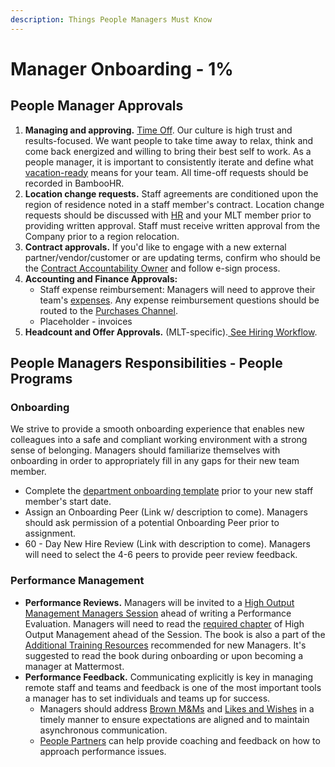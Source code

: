 ```yaml
---
description: Things People Managers Must Know
---
```


# Manager Onboarding - 1%

## People Manager Approvals

1. **Managing and approving.** [Time Off](https://handbook.mattermost.com/operations/people/working-at-mattermost/paid-time-off#communicating-time-off). Our culture is high trust and results-focused. We want people to take time away to relax, think and come back energized and willing to bring their best self to work. As a people manager, it is important to consistently iterate and define what [vacation-ready](https://handbook.mattermost.com/operations/people/working-at-mattermost#5-be-the-change-you-want-to-see) means for your team. All time-off requests should be recorded in BambooHR. 
2. **Location change requests.** Staff agreements are conditioned upon the region of residence noted in a staff member's contract. Location change requests should be discussed with [HR](mailto:%20hr@mattermost.com) and your MLT member prior to providing written approval. Staff must receive written approval from the Company prior to a region relocation. 
3. **Contract approvals.** If you'd like to engage with a new external partner/vendor/customer or are updating terms, confirm who should be the [Contract Accountability Owner](https://handbook.mattermost.com/operations/operations/company-agreements#what-are-e-sign-completion-expectations) and follow e-sign process. 
4. **Accounting and Finance Approvals:** 
   * Staff expense reimbursement: Managers will need to approve their team's  [expenses](https://handbook.mattermost.com/company/how-to-guides-for-staff/how-to-spend-company-money/how-to-use-expensify#when-approving-an-expense-report). Any expense reimbursement questions should be routed to the [Purchases Channel](https://community.mattermost.com/private-core/channels/purchases). 
   * Placeholder - invoices
5. **Headcount and Offer Approvals.** \(MLT-specific\).[ See Hiring Workflow](https://handbook.mattermost.com/operations/people#key-channels-and-resources). 

## People Managers **Responsibilities -** People Programs

### **Onboarding** 

We strive to provide a smooth onboarding experience that enables new colleagues into a safe and compliant working environment with a strong sense of belonging. Managers should familiarize themselves with onboarding in order to appropriately fill in any gaps for their new team member. 

* Complete the [department onboarding template](https://handbook.mattermost.com/contributors/onboarding/staff-on-boarding-guide#departmental-onboarding-checklists) prior to your new staff member's start date. 
* Assign an Onboarding Peer \(Link w/ description to come\). Managers should ask permission of a potential Onboarding Peer prior to assignment. 
* 60 - Day New Hire Review \(Link with description to come\). Managers will need to select the 4-6 peers to provide peer review feedback. 

### **Performance Management**

* **Performance Reviews.** Managers will be invited to a [High Output Management Managers Session](https://handbook.mattermost.com/operations/people/performance-reviews-50#high-output-management) ahead of writing a Performance Evaluation. Managers will need to read the [required chapter](https://handbook.mattermost.com/operations/people/performance-reviews-50#high-output-management) of High Output Management ahead of the Session. The book is also a part of the [Additional Training Resources](https://docs.mattermost.com/process/training.html#additional-training-resources) recommended for new Managers. It's suggested to read the book during onboarding or upon becoming a manager at Mattermost. 
* **Performance Feedback.** Communicating explicitly is key in managing remote staff and teams and feedback is one of the most important tools a manager has to set individuals and teams up for success. 
  * Managers should address [Brown M&Ms](https://handbook.mattermost.com/company/about-mattermost/mindsets#brown-m-and-ms) and [Likes and Wishes](https://handbook.mattermost.com/company/about-mattermost/mindsets#likes-and-wishes) in a timely manner to ensure expectations are aligned and to maintain asynchronous communication.  
  * [People Partners](https://handbook.mattermost.com/operations/people#team) can help provide coaching and feedback on how to approach performance issues. 

